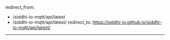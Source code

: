 redirect_from:
  - /siddhi-io-mqtt/api/latest
  - /siddhi-io-mqtt/api/latest/
redirect_to: https://siddhi-io.github.io/siddhi-io-mqtt/api/latest/
---
